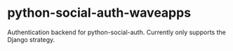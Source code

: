 python-social-auth-waveapps
===========================

Authentication backend for python-social-auth. Currently only supports the Django strategy.
